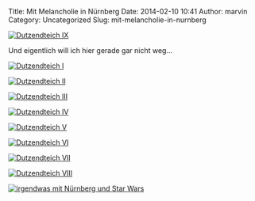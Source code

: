 Title: Mit Melancholie in Nürnberg
Date: 2014-02-10 10:41
Author: marvin
Category: Uncategorized
Slug: mit-melancholie-in-nurnberg

[![Dutzendteich
IX](https://farm4.staticflickr.com/3771/12304135996_d674cc11c1_b.jpg)](http://www.flickr.com/photos/marvinxsteadfast/12304135996/ "Dutzendteich IX by marvinxsteadfast, on Flickr")

Und eigentlich will ich hier gerade gar nicht weg...

[![Dutzendteich
I](https://farm8.staticflickr.com/7424/12303508445_e672156d2e_b.jpg)](http://www.flickr.com/photos/marvinxsteadfast/12303508445/ "Dutzendteich I by marvinxsteadfast, on Flickr")

[![Dutzendteich
II](https://farm6.staticflickr.com/5516/12303940914_22e2bfce16_b.jpg)](http://www.flickr.com/photos/marvinxsteadfast/12303940914/ "Dutzendteich II by marvinxsteadfast, on Flickr")

[![Dutzendteich
III](https://farm8.staticflickr.com/7405/12303954134_3a5ba8bbbb_b.jpg)](http://www.flickr.com/photos/marvinxsteadfast/12303954134/ "Dutzendteich III by marvinxsteadfast, on Flickr")

[![Dutzendteich
IV](https://farm3.staticflickr.com/2835/12303714953_8a43bd5115_b.jpg)](http://www.flickr.com/photos/marvinxsteadfast/12303714953/ "Dutzendteich IV by marvinxsteadfast, on Flickr")

[![Dutzendteich
V](https://farm8.staticflickr.com/7369/12303959094_48a5159062_b.jpg)](http://www.flickr.com/photos/marvinxsteadfast/12303959094/ "Dutzendteich V by marvinxsteadfast, on Flickr")

[![Dutzendteich
VI](https://farm3.staticflickr.com/2894/12303527425_c5bdd8e550_b.jpg)](http://www.flickr.com/photos/marvinxsteadfast/12303527425/ "Dutzendteich VI by marvinxsteadfast, on Flickr")

[![Dutzendteich
VII](https://farm4.staticflickr.com/3822/12304125366_39a2512bab_b.jpg)](http://www.flickr.com/photos/marvinxsteadfast/12304125366/ "Dutzendteich VII by marvinxsteadfast, on Flickr")

[![Dutzendteich
VIII](https://farm8.staticflickr.com/7390/12303949654_7b6e69fbea_b.jpg)](http://www.flickr.com/photos/marvinxsteadfast/12303949654/ "Dutzendteich VIII by marvinxsteadfast, on Flickr")

[![irgendwas mit Nürnberg und Star
Wars](https://farm3.staticflickr.com/2826/12304128986_92f9bf0d6d_b.jpg)](http://www.flickr.com/photos/marvinxsteadfast/12304128986/ "irgendwas mit Nürnberg und Star Wars by marvinxsteadfast, on Flickr")

